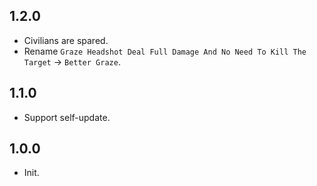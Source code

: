 ## 1.2.0
- Civilians are spared.
- Rename `Graze Headshot Deal Full Damage And No Need To Kill The Target` -> `Better Graze`.

## 1.1.0
- Support self-update.

## 1.0.0
- Init.